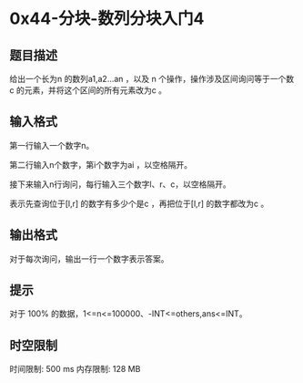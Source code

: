 # 0x44-分块-数列分块入门4

## 题目描述

给出一个长为n 的数列a1,a2...an ，以及 n 个操作，操作涉及区间询问等于一个数 c 的元素，并将这个区间的所有元素改为c 。

## 输入格式

第一行输入一个数字n。

第二行输入n个数字，第i个数字为ai ，以空格隔开。

接下来输入n行询问，每行输入三个数字l、r、c，以空格隔开。

表示先查询位于[l,r]  的数字有多少个是c ，再把位于[l,r]  的数字都改为c 。

## 输出格式

对于每次询问，输出一行一个数字表示答案。



## 提示

对于 100% 的数据，1<=n<=100000、-INT<=others,ans<=INT。



## 时空限制

时间限制: 500 ms
内存限制: 128 MB
